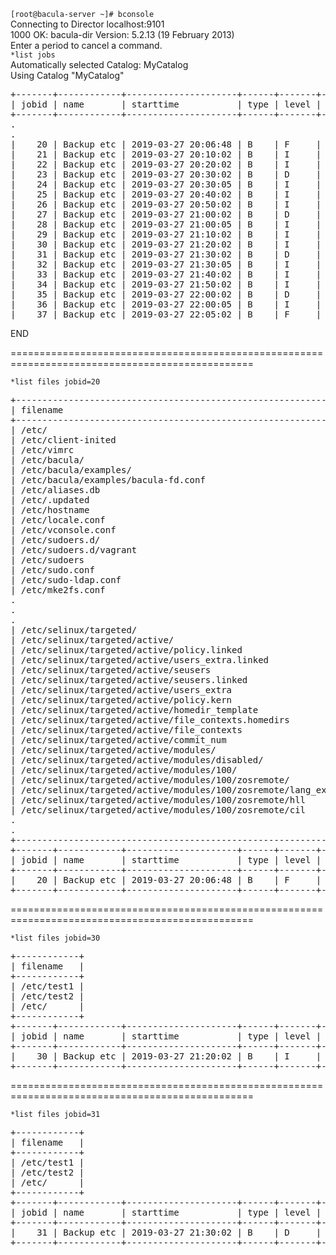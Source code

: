`[root@bacula-server ~]# bconsole`  
Connecting to Director localhost:9101  
1000 OK: bacula-dir Version: 5.2.13 (19 February 2013)  
Enter a period to cancel a command.  
`*list jobs`  
Automatically selected Catalog: MyCatalog  
Using Catalog "MyCatalog"  
<pre>
+-------+------------+---------------------+------+-------+----------+------------+-----------+
| jobid | name       | starttime           | type | level | jobfiles | jobbytes   | jobstatus |
+-------+------------+---------------------+------+-------+----------+------------+-----------+
.
.
|    20 | Backup etc | 2019-03-27 20:06:48 | B    | F     |    2,405 | 31,058,319 | T         |
|    21 | Backup etc | 2019-03-27 20:10:02 | B    | I     |        0 |          0 | T         |
|    22 | Backup etc | 2019-03-27 20:20:02 | B    | I     |        0 |          0 | T         |
|    23 | Backup etc | 2019-03-27 20:30:02 | B    | D     |        0 |          0 | T         |
|    24 | Backup etc | 2019-03-27 20:30:05 | B    | I     |        0 |          0 | T         |
|    25 | Backup etc | 2019-03-27 20:40:02 | B    | I     |        0 |          0 | T         |
|    26 | Backup etc | 2019-03-27 20:50:02 | B    | I     |        0 |          0 | T         |
|    27 | Backup etc | 2019-03-27 21:00:02 | B    | D     |        0 |          0 | T         |
|    28 | Backup etc | 2019-03-27 21:00:05 | B    | I     |        0 |          0 | T         |
|    29 | Backup etc | 2019-03-27 21:10:02 | B    | I     |        0 |          0 | T         |
|    30 | Backup etc | 2019-03-27 21:20:02 | B    | I     |        3 |         29 | T         |
|    31 | Backup etc | 2019-03-27 21:30:02 | B    | D     |        3 |         29 | T         |
|    32 | Backup etc | 2019-03-27 21:30:05 | B    | I     |        0 |          0 | T         |
|    33 | Backup etc | 2019-03-27 21:40:02 | B    | I     |        0 |          0 | T         |
|    34 | Backup etc | 2019-03-27 21:50:02 | B    | I     |        0 |          0 | T         |
|    35 | Backup etc | 2019-03-27 22:00:02 | B    | D     |        3 |         29 | T         |
|    36 | Backup etc | 2019-03-27 22:00:05 | B    | I     |        0 |          0 | T         |
|    37 | Backup etc | 2019-03-27 22:05:02 | B    | F     |    2,407 | 31,058,348 | T         |
</pre>
END  
  
================================================================================================  
  
`*list files jobid=20`  
<pre>
+--------------------------------------------------------------------+
| filename                                                           |
+--------------------------------------------------------------------+
| /etc/                                                              |
| /etc/client-inited                                                 |
| /etc/vimrc                                                         |
| /etc/bacula/                                                       |
| /etc/bacula/examples/                                              |
| /etc/bacula/examples/bacula-fd.conf                                |
| /etc/aliases.db                                                    |
| /etc/.updated                                                      |
| /etc/hostname                                                      |
| /etc/locale.conf                                                   |
| /etc/vconsole.conf                                                 |
| /etc/sudoers.d/                                                    |
| /etc/sudoers.d/vagrant                                             |
| /etc/sudoers                                                       |
| /etc/sudo.conf                                                     |
| /etc/sudo-ldap.conf                                                |
| /etc/mke2fs.conf                                                   |
.
.
.
| /etc/selinux/targeted/                                             |
| /etc/selinux/targeted/active/                                      |
| /etc/selinux/targeted/active/policy.linked                         |
| /etc/selinux/targeted/active/users_extra.linked                    |
| /etc/selinux/targeted/active/seusers                               |
| /etc/selinux/targeted/active/seusers.linked                        |
| /etc/selinux/targeted/active/users_extra                           |
| /etc/selinux/targeted/active/policy.kern                           |
| /etc/selinux/targeted/active/homedir_template                      |
| /etc/selinux/targeted/active/file_contexts.homedirs                |
| /etc/selinux/targeted/active/file_contexts                         |
| /etc/selinux/targeted/active/commit_num                            |
| /etc/selinux/targeted/active/modules/                              |
| /etc/selinux/targeted/active/modules/disabled/                     |
| /etc/selinux/targeted/active/modules/100/                          |
| /etc/selinux/targeted/active/modules/100/zosremote/                |
| /etc/selinux/targeted/active/modules/100/zosremote/lang_ext        |
| /etc/selinux/targeted/active/modules/100/zosremote/hll             |
| /etc/selinux/targeted/active/modules/100/zosremote/cil             |
.
.
+--------------------------------------------------------------------+
+-------+------------+---------------------+------+-------+----------+------------+-----------+
| jobid | name       | starttime           | type | level | jobfiles | jobbytes   | jobstatus |
+-------+------------+---------------------+------+-------+----------+------------+-----------+
|    20 | Backup etc | 2019-03-27 20:06:48 | B    | F     |    2,405 | 31,058,319 | T         |
+-------+------------+---------------------+------+-------+----------+------------+-----------+
</pre> 

================================================================================================  
  
`*list files jobid=30`  
<pre>
+------------+
| filename   |
+------------+
| /etc/test1 |
| /etc/test2 |
| /etc/      |
+------------+
+-------+------------+---------------------+------+-------+----------+----------+-----------+
| jobid | name       | starttime           | type | level | jobfiles | jobbytes | jobstatus |
+-------+------------+---------------------+------+-------+----------+----------+-----------+
|    30 | Backup etc | 2019-03-27 21:20:02 | B    | I     |        3 |       29 | T         |
+-------+------------+---------------------+------+-------+----------+----------+-----------+
</pre> 
 
================================================================================================  
  
`*list files jobid=31`  
<pre>
+------------+
| filename   |
+------------+
| /etc/test1 |
| /etc/test2 |
| /etc/      |
+------------+
+-------+------------+---------------------+------+-------+----------+----------+-----------+
| jobid | name       | starttime           | type | level | jobfiles | jobbytes | jobstatus |
+-------+------------+---------------------+------+-------+----------+----------+-----------+
|    31 | Backup etc | 2019-03-27 21:30:02 | B    | D     |        3 |       29 | T         |
+-------+------------+---------------------+------+-------+----------+----------+-----------+
</pre>
